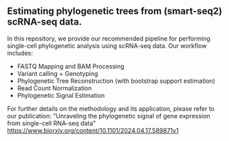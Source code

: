 ## **Estimating phylogenetic trees from (smart-seq2) scRNA-seq data.**

In this repository, we provide our recommended pipeline for performing single-cell phylogenetic analysis using scRNA-seq data. Our workflow includes:

- FASTQ Mapping and BAM Processing
- Variant calling + Genotyping
- Phylogenetic Tree Reconstruction (with bootstrap support estimation)
- Read Count Normalization
- Phylogenetic Signal Estimation

For further details on the methodology and its application, please refer to our publication:
"Unraveling the phylogenetic signal of gene expression from single-cell RNA-seq data"
https://www.biorxiv.org/content/10.1101/2024.04.17.589871v1
